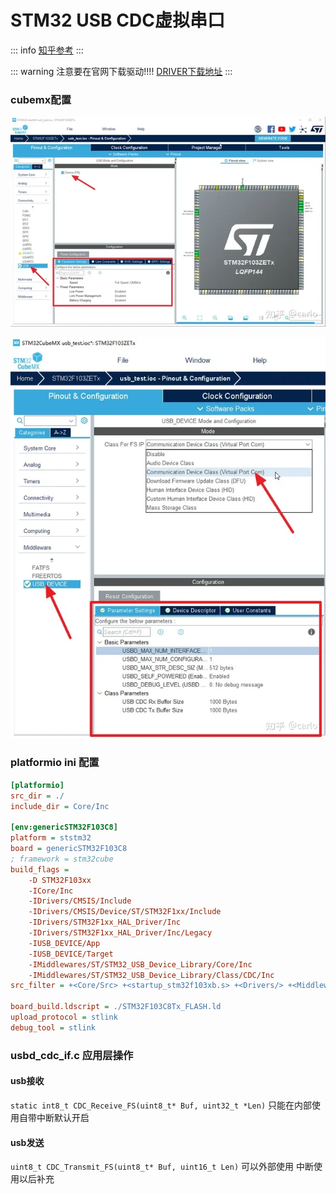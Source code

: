 # STM32 USB CDC虚拟串口
::: info
[知乎参考](https://zhuanlan.zhihu.com/p/371849774?utm_id=0)
:::

::: warning
注意要在官网下载驱动!!!! [DRIVER下载地址](https://www.stmcu.com.cn/Designresource/detail/firmware_software/709654)
:::

### cubemx配置

![img](./img/cdc01.webp)


![img](./img/cdc02.webp)

### platformio ini 配置

```ini
[platformio]
src_dir = ./
include_dir = Core/Inc

[env:genericSTM32F103C8]
platform = ststm32
board = genericSTM32F103C8
; framework = stm32cube
build_flags = 
	-D STM32F103xx
	-ICore/Inc
	-IDrivers/CMSIS/Include
	-IDrivers/CMSIS/Device/ST/STM32F1xx/Include
	-IDrivers/STM32F1xx_HAL_Driver/Inc
	-IDrivers/STM32F1xx_HAL_Driver/Inc/Legacy
	-IUSB_DEVICE/App
	-IUSB_DEVICE/Target 
	-IMiddlewares/ST/STM32_USB_Device_Library/Core/Inc
	-IMiddlewares/ST/STM32_USB_Device_Library/Class/CDC/Inc
src_filter = +<Core/Src> +<startup_stm32f103xb.s> +<Drivers/> +<Middlewares/>+<USB_DEVICE/>

board_build.ldscript = ./STM32F103C8Tx_FLASH.ld
upload_protocol = stlink 
debug_tool = stlink
```


### usbd_cdc_if.c 应用层操作

#### usb接收
`static int8_t CDC_Receive_FS(uint8_t* Buf, uint32_t *Len)` 
只能在内部使用自带中断默认开启

#### usb发送
`uint8_t CDC_Transmit_FS(uint8_t* Buf, uint16_t Len)`
可以外部使用 
中断使用以后补充






